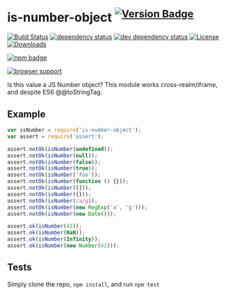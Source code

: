 # is-number-object <sup>[![Version Badge][2]][1]</sup>

[![Build Status][3]][4]
[![dependency status][5]][6]
[![dev dependency status][7]][8]
[![License][license-image]][license-url]
[![Downloads][downloads-image]][downloads-url]

[![npm badge][11]][1]

[![browser support][9]][10]

Is this value a JS Number object? This module works cross-realm/iframe, and despite ES6 @@toStringTag.

## Example

```js
var isNumber = require('is-number-object');
var assert = require('assert');

assert.notOk(isNumber(undefined));
assert.notOk(isNumber(null));
assert.notOk(isNumber(false));
assert.notOk(isNumber(true));
assert.notOk(isNumber('foo'));
assert.notOk(isNumber(function () {}));
assert.notOk(isNumber([]));
assert.notOk(isNumber({}));
assert.notOk(isNumber(/a/g));
assert.notOk(isNumber(new RegExp('a', 'g')));
assert.notOk(isNumber(new Date()));

assert.ok(isNumber(42));
assert.ok(isNumber(NaN));
assert.ok(isNumber(Infinity));
assert.ok(isNumber(new Number(42)));
```

## Tests
Simply clone the repo, `npm install`, and run `npm test`

[1]: https://npmjs.org/package/is-number-object
[2]: http://versionbadg.es/ljharb/is-number-object.svg
[3]: https://travis-ci.org/ljharb/is-number-object.svg
[4]: https://travis-ci.org/ljharb/is-number-object
[5]: https://david-dm.org/ljharb/is-number-object.svg
[6]: https://david-dm.org/ljharb/is-number-object
[7]: https://david-dm.org/ljharb/is-number-object/dev-status.svg
[8]: https://david-dm.org/ljharb/is-number-object#info=devDependencies
[9]: https://ci.testling.com/ljharb/is-number-object.png
[10]: https://ci.testling.com/ljharb/is-number-object
[11]: https://nodei.co/npm/is-number-object.png?downloads=true&stars=true
[license-image]: http://img.shields.io/npm/l/is-number-object.svg
[license-url]: LICENSE
[downloads-image]: http://img.shields.io/npm/dm/is-number-object.svg
[downloads-url]: http://npm-stat.com/charts.html?package=is-number-object
